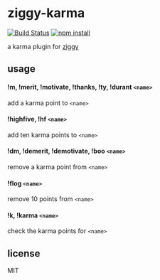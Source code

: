 ziggy-karma
====

[![Build Status](http://img.shields.io/travis/jarofghosts/ziggy-karma.svg?style=flat)](https://travis-ci.org/jarofghosts/ziggy-karma)
[![npm install](http://img.shields.io/npm/dm/ziggy-karma.svg?style=flat)](https://www.npmjs.org/package/ziggy-karma)

a karma plugin for [ziggy](https://github.com/jarofghosts/ziggy)

## usage

#### !m, !merit, !motivate, !thanks, !ty, !durant `<name>`

add a karma point to `<name>`

#### !highfive, !hf `<name>`

add ten karma points to `<name>`

#### !dm, !demerit, !demotivate, !boo `<name>`

remove a karma point from `<name>`

#### !flog `<name>`

remove 10 points from `<name>`

#### !k, !karma `<name>`

check the karma points for `<name>`

## license

MIT
